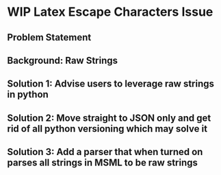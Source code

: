 # WIP Latex Escape Characters Issue

## Problem Statement

## Background: Raw Strings

## Solution 1: Advise users to leverage raw strings in python

## Solution 2: Move straight to JSON only and get rid of all python versioning which may solve it

## Solution 3: Add a parser that when turned on parses all strings in MSML to be raw strings